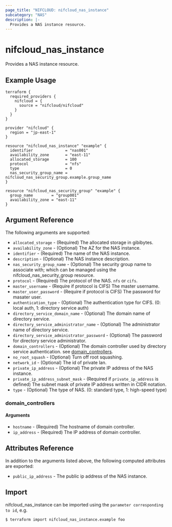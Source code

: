```yaml
---
page_title: "NIFCLOUD: nifcloud_nas_instance"
subcategory: "NAS"
description: |-
  Provides a NAS instance resource.
---
```


# nifcloud_nas_instance

Provides a NAS instance resource.

## Example Usage

```hcl
terraform {
  required_providers {
    nifcloud = {
      source = "nifcloud/nifcloud"
    }
  }
}

provider "nifcloud" {
  region = "jp-east-1"
}

resource "nifcloud_nas_instance" "example" {
  identifier              = "nas001"
  availability_zone       = "east-11"
  allocated_storage       = 100
  protocol                = "nfs"
  type                    = 0
  nas_security_group_name = nifcloud_nas_security_group.example.group_name
}

resource "nifcloud_nas_security_group" "example" {
  group_name        = "group001"
  availability_zone = "east-11"
}
```

## Argument Reference

The following arguments are supported:

* `allocated_storage` - (Required) The allocated storage in gibibytes.
* `availability_zone` - (Optional) The AZ for the NAS instance.
* `identifier` - (Required) The name of the NAS instance.
* `description` - (Optional) The NAS instance description.
* `nas_security_group_name` - (Optional) The security group name to associate with; which can be managed using the nifcloud_nas_security_group resource.
* `protocol` - (Required) The protocol of the NAS. `nfs` or `cifs`.
* `master_username` - (Require if protocol is CIFS) The master username.
* `master_user_password` - (Require if protocol is CIFS) The password for masater user.
* `authentication_type` - (Optional) The authentication type for CIFS. (0: local auth, 1: directory service auth)
* `directory_service_domain_name` - (Optional) The domain name of directory service.
* `directory_service_administrator_name` - (Optional) The administrator name of directory service.
* `directory_service_administrator_password` - (Optional) The password for directory service administrator.
* `domain_controllers` - (Optional) The domain controller used by directory service authentication. see [domain_controllers](#domain_controllers).
* `no_root_squash` - (Optional) Turn off root squashing.
* `network_id` - (Optional) The id of private lan.
* `private_ip_address` - (Optional) The private IP address of the NAS instance.
* `private_ip_address_subnet_mask` - (Required if `private_ip_address` is defined) The subnet mask of private IP address written in CIDR notation.
* `type` - (Optional) The type of NAS. (0: standard type, 1: high-speed type)

### domain_controllers

#### Arguments

* `hostname` - (Required) The hostname of domain controller.
* `ip_address` - (Required) The IP address of domain controller.

## Attributes Reference

In addition to the arguments listed above, the following computed attributes are exported:

* `public_ip_address` - The public ip address of the NAS instance.

## Import

nifcloud_nas_instance can be imported using the `parameter corresponding to id`, e.g.

```
$ terraform import nifcloud_nas_instance.example foo
```
